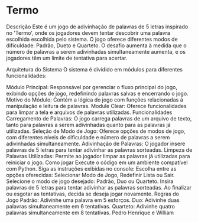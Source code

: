 # Termo
Descrição
Este é um jogo de adivinhação de palavras de 5 letras inspirado no 'Termo', onde os jogadores devem tentar descobrir uma palavra escolhida escolhida pelo sistema. O jogo oferece diferentes modos de dificuldade: Padrão, Dueto e Quarteto. O desafio aumenta à medida que o número de palavras a serem adivinhadas simultaneamente aumenta, e os jogadores têm um limite de tentativa para acertar.

Arquitetura do Sistema
O sistema é dividido em módulos para diferentes funcionalidades:

Módulo Principal: Responsável por gerenciar o fluxo principal do jogo, exibindo opções de jogo, redefinindo palavras salvas e encerrando o jogo.
Motivo do Módulo: Contém a lógica do jogo com funções relacionadas à manipulação e leitura de palavras.
Module Clear: Oferece funcionalidades para limpar a tela e arquivos de palavras utilizadas.
Funcionalidades
Carregamento de Palavras: O jogo carrega palavras de um arquivo de texto, tanto para palavras a serem adivinhadas quanto para as palavras já utilizadas.
Seleção de Modo de Jogo: Oferece opções de modos de jogo, com diferentes níveis de dificuldade e número de palavras a serem adivinhadas simultaneamente.
Adivinhação de Palavras: O jogador insere palavras de 5 letras para tentar adivinhar as palavras sorteadas.
Limpeza de Palavras Utilizadas: Permite ao jogador limpar as palavras já utilizadas para reiniciar o jogo.
Como jogar
Execute o código em um ambiente compatível com Python.
Siga as instruções exibidas no console:
Escolha entre as opções oferecidas: Selecionar Modo de Jogo, Redefinir Lista ou Sair.
Selecione o modo de jogo desejado: Padrão, Duo ou Quarteto.
Insira palavras de 5 letras para tentar adivinhar as palavras sorteadas.
Ao finalizar ou esgotar as tentativas, decida se deseja jogar novamente.
Regras do Jogo
Padrão: Adivinhe uma palavra em 5 esforços.
Duo: Adivinhe duas palavras simultaneamente em 6 tentativas.
Quarteto: Adivinhe quatro palavras simultaneamente em 8 tentativas.
Pedro Henrique e William
